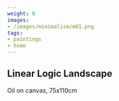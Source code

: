 ```yaml
---
weight: 8
images:
- /images/minimalism/m01.png
tags:
- paintings
- home
---
```


## Linear Logic Landscape

Oil on canvas, 75x110cm

